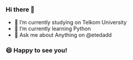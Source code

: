 ### Hi there 👋

<!--
**llassingan/llassingan** is a ✨ _special_ ✨ repository because its `README.md` (this file) appears on your GitHub profile.-->

- 🔭 I’m currently studying on Telkom University
- 🌱 I’m currently learning Python
- 💬 Ask me about Anything on @etedadd

### 😄 Happy to see you!


